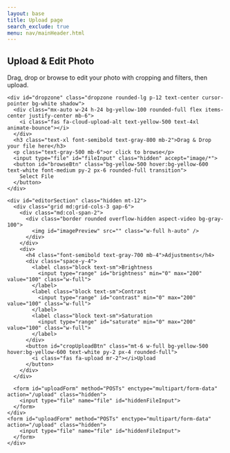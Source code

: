 ```yaml
---
layout: base
title: Upload page
search_exclude: true
menu: nav/mainHeader.html
---
```

<html lang="en">
<head>
  <meta charset="UTF-8" />
  <meta name="viewport" content="width=device-width, initial-scale=1.0"/>
  <title>Cartage - Photo Upload</title>
  <script src="https://cdn.tailwindcss.com"></script>
  <script src="https://cdnjs.cloudflare.com/ajax/libs/cropperjs/1.5.13/cropper.min.js"></script>
  <link href="https://cdnjs.cloudflare.com/ajax/libs/cropperjs/1.5.13/cropper.min.css" rel="stylesheet"/>
  <link rel="stylesheet" href="https://cdnjs.cloudflare.com/ajax/libs/font-awesome/6.4.0/css/all.min.css">
  <style>
    @import url('https://fonts.googleapis.com/css2?family=Poppins:wght@300;400;500;600;700&display=swap');

    body {
      font-family: 'Poppins', sans-serif;
      background-color: #f8fafc;
    }

    .dropzone {
      border: 2px dashed #e5e7eb;
      transition: all 0.4s ease;
    }

    .dropzone.active {
      border-color: #F59E0B;
      background-color: rgba(245, 158, 11, 0.05);
    }

    .preview-image {
      transition: all 0.4s ease;
    }

    .preview-image:hover {
      transform: scale(1.03);
    }
  </style>
</head>
<body class="min-h-screen bg-gradient-to-br from-white to-gray-50">
  <div class="container mx-auto px-4 py-8 max-w-4xl">
    <div class="text-center mb-10">
      <h2 class="text-4xl font-bold text-gray-800 mb-3">Upload & Edit Photo</h2>
      <p class="text-gray-600 max-w-2xl mx-auto">Drag, drop or browse to edit your photo with cropping and filters, then upload.</p>
    </div>

    <div id="dropzone" class="dropzone rounded-lg p-12 text-center cursor-pointer bg-white shadow">
      <div class="mx-auto w-24 h-24 bg-yellow-100 rounded-full flex items-center justify-center mb-6">
        <i class="fas fa-cloud-upload-alt text-yellow-500 text-4xl animate-bounce"></i>
      </div>
      <h3 class="text-xl font-semibold text-gray-800 mb-2">Drag & Drop your file here</h3>
      <p class="text-gray-500 mb-6">or click to browse</p>
      <input type="file" id="fileInput" class="hidden" accept="image/*">
      <button id="browseBtn" class="bg-yellow-500 hover:bg-yellow-600 text-white font-medium py-2 px-6 rounded-full transition">
        Select File
      </button>
    </div>

    <div id="editorSection" class="hidden mt-12">
      <div class="grid md:grid-cols-3 gap-6">
        <div class="md:col-span-2">
          <div class="border rounded overflow-hidden aspect-video bg-gray-100">
            <img id="imagePreview" src="" class="w-full h-auto" />
          </div>
        </div>
        <div>
          <h4 class="font-semibold text-gray-700 mb-4">Adjustments</h4>
          <div class="space-y-4">
            <label class="block text-sm">Brightness
              <input type="range" id="brightness" min="0" max="200" value="100" class="w-full">
            </label>
            <label class="block text-sm">Contrast
              <input type="range" id="contrast" min="0" max="200" value="100" class="w-full">
            </label>
            <label class="block text-sm">Saturation
              <input type="range" id="saturate" min="0" max="200" value="100" class="w-full">
            </label>
          </div>
          <button id="cropUploadBtn" class="mt-6 w-full bg-yellow-500 hover:bg-yellow-600 text-white py-2 px-4 rounded-full">
            <i class="fas fa-upload mr-2"></i>Upload
          </button>
        </div>
      </div>

      <form id="uploadForm" method="POSTs" enctype="multipart/form-data" action="/upload" class="hidden">
        <input type="file" name="file" id="hiddenFileInput">
      </form>
    </div>
    <form id="uploadForm" method="POSTs" enctype="multipart/form-data" action="/upload" class="hidden">
        <input type="file" name="file" id="hiddenFileInput">
      </form>
    </div>
  </div>

  <script>
    const dropzone = document.getElementById('dropzone');
    const fileInput = document.getElementById('fileInput');
    const browseBtn = document.getElementById('browseBtn');
    const imagePreview = document.getElementById('imagePreview');
    const editorSection = document.getElementById('editorSection');
    const brightnessInput = document.getElementById('brightness');
    const contrastInput = document.getElementById('contrast');
    const saturateInput = document.getElementById('saturate');
    const cropUploadBtn = document.getElementById('cropUploadBtn');
    const uploadForm = document.getElementById('uploadForm');
    const hiddenFileInput = document.getElementById('hiddenFileInput');

    let cropper;

    function preventDefaults(e) {
      e.preventDefault();
      e.stopPropagation();
    }

    ['dragenter', 'dragover', 'dragleave', 'drop'].forEach(eventName => {
      dropzone.addEventListener(eventName, preventDefaults, false);
    });

    ['dragenter', 'dragover'].forEach(eventName => {
      dropzone.addEventListener(eventName, () => dropzone.classList.add('active'), false);
    });

    ['dragleave', 'drop'].forEach(eventName => {
      dropzone.addEventListener(eventName, () => dropzone.classList.remove('active'), false);
    });

    dropzone.addEventListener('drop', handleDrop, false);
    browseBtn.addEventListener('click', () => fileInput.click());
    fileInput.addEventListener('change', () => handleFiles(fileInput.files));

    function handleDrop(e) {
      const dt = e.dataTransfer;
      const files = dt.files;
      handleFiles(files);
    }

    function handleFiles(files) {
      const file = files[0];
      if (!file) return;

      const reader = new FileReader();
      reader.onload = function(e) {
        imagePreview.src = e.target.result;
        editorSection.classList.remove('hidden');
        initCropper();
      };
      reader.readAsDataURL(file);
    }

    function initCropper() {
      if (cropper) cropper.destroy();
      cropper = new Cropper(imagePreview, {
        aspectRatio: 1,
        viewMode: 1,
        background: false,
        autoCropArea: 1
      });
    }

    function applyFiltersToCanvas(canvas) {
      const brightness = brightnessInput.value / 100;
      const contrast = contrastInput.value / 100;
      const saturate = saturateInput.value / 100;

      const ctx = canvas.getContext('2d');
      const imageData = ctx.getImageData(0, 0, canvas.width, canvas.height);
      const data = imageData.data;

      for (let i = 0; i < data.length; i += 4) {
        let r = data[i];
        let g = data[i + 1];
        let b = data[i + 2];

        // Apply brightness and contrast
        r = ((r - 128) * contrast + 128) * brightness;
        g = ((g - 128) * contrast + 128) * brightness;
        b = ((b - 128) * contrast + 128) * brightness;

        // Apply saturation
        const avg = (r + g + b) / 3;
        r = avg + (r - avg) * saturate;
        g = avg + (g - avg) * saturate;
        b = avg + (b - avg) * saturate;

        data[i] = Math.min(255, Math.max(0, r));
        data[i + 1] = Math.min(255, Math.max(0, g));
        data[i + 2] = Math.min(255, Math.max(0, b));
      }

      ctx.putImageData(imageData, 0, 0);
    }

    cropUploadBtn.addEventListener('click', () => {
      const canvas = cropper.getCroppedCanvas();
      applyFiltersToCanvas(canvas);
      canvas.toBlob(blob => {
        const file = new File([blob], 'edited-image.png', { type: 'image/png' });
        const dataTransfer = new DataTransfer();
        dataTransfer.items.add(file);
        hiddenFileInput.files = dataTransfer.files;
        uploadForm.submit();
      }, 'image/png');
    });
  </script>
</body>
</html>

